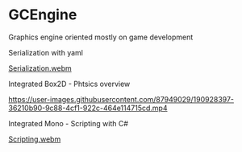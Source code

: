 # GCEngine
Graphics engine oriented mostly on game development


Serialization with yaml

[Serialization.webm](https://user-images.githubusercontent.com/87949029/190928550-e42494c3-6cde-46d1-a8dc-f924d07a7c35.webm)


Integrated Box2D - Phtsics overview

https://user-images.githubusercontent.com/87949029/190928397-36210b90-9c88-4cf1-922c-464e114715cd.mp4


Integrated Mono - Scripting with C#

[Scripting.webm](https://user-images.githubusercontent.com/87949029/190928100-eaee47b7-642f-458f-9888-b39f01a89166.webm)
